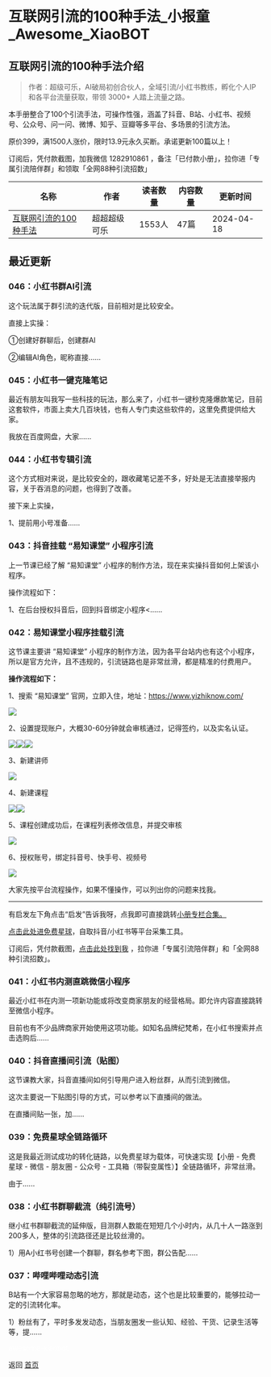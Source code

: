 # 互联网引流的100种手法_小报童_Awesome_XiaoBOT

## 互联网引流的100种手法介绍
> 作者：超级可乐，AI破局初创合伙人，全域引流/小红书教练，孵化个人IP和各平台流量获取，带领 3000+ 人踏上流量之路。    
    
本手册整合了100个引流手法，可操作性强，涵盖了抖音、B站、小红书、视频号、公众号、问一问、微博、知乎、豆瓣等多平台、多场景的引流方法。    
    
原价399，满1500人涨价，限时13.9元永久买断。承诺更新100篇以上！    
    
订阅后，凭付款截图，加我微信 1282910861 ，备注「已付款小册」，拉你进「专属引流陪伴群」和领取「全网88种引流招数」  
  


|名称|作者|读者数量|内容数量|更新时间|
|---|---|---|---|---|
|[互联网引流的100种手法](https://xiaobot.net/p/sjnm78?refer=9c3f1c95-a052-465a-9902-f6d75080262a)|超超超级可乐|1553人|47篇|2024-04-18|

## 最近更新
### 046：小红书群AI引流

这个玩法属于群引流的迭代版，目前相对是比较安全。

直接上实操：

①创建好群聊后，创建群AI

②编辑AI角色，昵称直接......

### 045：小红书一键克隆笔记

最近有朋友叫我写一些科技的玩法，那么来了，小红书一键秒克隆爆款笔记，目前这套软件，市面上卖大几百块钱，也有人专门卖这些软件的，这里免费提供给大家。

我放在百度网盘，大家......

### 044：小红书专辑引流

这个方式相对来说，是比较安全的，跟收藏笔记差不多，好处是无法直接举报内容，关于吞消息的问题，也得到了改善。

接下来上实操，

1、提前用小号准备......

### 043：抖音挂载 “易知课堂” 小程序引流

上一节课已经了解 “易知课堂” 小程序的制作方法，现在来实操抖音如何上架该小程序。

操作流程如下：

1、在后台授权抖音后，回到抖音绑定小程序<......

### 042：易知课堂小程序挂载引流

这节课主要讲 “易知课堂” 小程序的制作方法，因为各平台站内也有这个小程序，所以是官方允许，且不违规的，引流链路也是非常丝滑，都是精准的付费用户。

**操作流程如下：**

1、搜索 “易知课堂” 官网，立即入住，地址：<https://www.yizhiknow.com/>

![](https://static.xiaobot.net/file/2024-03-14/359242/87f758dd74378c58ecfb08b6eb396947.png)

2、设置提现账户，大概30-60分钟就会审核通过，记得签约，以及实名认证。

![](https://static.xiaobot.net/file/2024-03-16/359242/8040c8ddfe314f5a244896f02568f7b5.png)![](https://static.xiaobot.net/file/2024-03-16/359242/2640e0390fa50f67a78f613c0b7291a4.png)![](https://static.xiaobot.net/file/2024-03-16/359242/bd9a1df7064a619fe8cd3f0e8f6cb66a.png)

3、新建讲师

![](https://static.xiaobot.net/file/2024-03-16/359242/5cfbfb8ff69e25a19edf2b292bb80c37.png)

4、新建课程

![](https://static.xiaobot.net/file/2024-03-16/359242/faef5ee94c8aa41b91aef2748bc0d5ed.png)![](https://static.xiaobot.net/file/2024-03-16/359242/7f760eaca4a4b1df3cd76b53773a68ac.png)

5、课程创建成功后，在课程列表修改信息，并提交审核

![](https://static.xiaobot.net/file/2024-03-16/359242/3fdb02bf2a176119185ffbb28ff2322c.png)

6、授权账号，绑定抖音号、快手号、视频号

![](https://static.xiaobot.net/file/2024-03-16/359242/8eef9567c2159c3e987876b8144d8184.png)

大家先按平台流程操作，如果不懂操作，可以列出你的问题来找我。

* * *

有启发左下角点击“启发”告诉我呀，点我即可直接跳转[小册专栏合集。](https://xiaobot.net/post/279414f9-91d4-4bca-9ac4-449ac1cd35c7)

[点击此处进免费星球](https://t.zsxq.com/18OybJ2pm)，自取抖音/小红书等平台采集工具。

订阅后，凭付款截图，[点击此处找到我](https://xiaobot.net/post/279414f9-91d4-4bca-9ac4-449ac1cd35c7)
，拉你进「专属引流陪伴群」和「全网88种引流招数」。

### 041：小红书内测直跳微信小程序

最近小红书在内测一项新功能或将改变商家朋友的经营格局。即允许内容直接跳转至微信小程序。

目前也有不少品牌商家开始使用这项功能。如知名品牌纪梵希，在小红书搜索并点击选购后......

### 040：抖音直播间引流（贴图）

这节课教大家，抖音直播间如何引导用户进入粉丝群，从而引流到微信。

这次主要说一下贴图引导的方式，可以参考以下直播间的做法。

在直播间贴一张，加......

### 039：免费星球全链路循环

这是我最近测试成功的转化链路，以免费星球为载体，可快速实现【小册 - 免费星球 - 微信 - 朋友圈 - 公众号 -
工具箱（带裂变属性）】全链路循环，非常丝滑。

由于......

### 038：小红书群聊截流（纯引流号）

继小红书群聊截流的延伸版，目测群人数能在短短几个小时内，从几十人一路涨到200多人，整体的引流路径还是比较丝滑的。

1）用A小红书号创建一个群聊，群名参考下图，群公告配......

### 037：哔哩哔哩动态引流

B站有一个大家容易忽略的地方，那就是动态，这个也是比较重要的，能够拉动一定的引流转化率。

1）粉丝有了，平时多发发动态，当朋友圈发一些认知、经验、干货、记录生活等等，提......


<a href="https://github.com/Reno9527/awesome-xiaobot" style="color: white; text-decoration: none;">awesome-xiaobot</a>

返回 [首页](../README.md)
